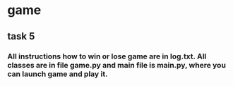 # game
## task 5
### All instructions how to win or lose game are in log.txt. All classes are in file game.py and main file is main.py, where you can launch game and play it.
